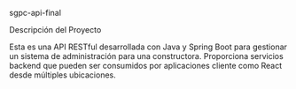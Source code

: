 sgpc-api-final

Descripción del Proyecto

Esta es una API RESTful desarrollada con Java y Spring Boot para gestionar un sistema de administración para una constructora. Proporciona servicios backend que pueden ser consumidos por aplicaciones cliente como React desde múltiples ubicaciones.
